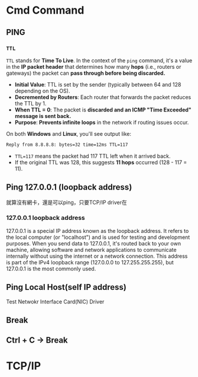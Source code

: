 # Cmd Command
## PING

### `TTL` 

`TTL` stands for **Time To Live**. In the context of the `ping` command, it's a value in the **IP packet header** that determines how many **hops** (i.e., routers or gateways) the packet can **pass through before being discarded.**

* **Initial Value**: TTL is set by the sender (typically between 64 and 128 depending on the OS).
* **Decremented by Routers**: Each router that forwards the packet reduces the TTL by 1.
* **When TTL = 0**: The packet is **discarded and an ICMP "Time Exceeded" message is sent back.**
* **Purpose**: **Prevents infinite loops** in the network if routing issues occur.


On both **Windows** and **Linux**, you'll see output like:

```bash
Reply from 8.8.8.8: bytes=32 time=12ms TTL=117
```

* `TTL=117` means the packet had 117 TTL left when it arrived back.
* If the original TTL was 128, this suggests **11 hops** occurred (128 - 117 = 11).



## Ping 127.0.0.1 (loopback address)
就算沒有網卡，還是可以ping，只要TCP/IP driver在

### 127.0.0.1 loopback address
127.0.0.1 is a special IP address known as the loopback address. It refers to the local computer (or "localhost") and is used for testing and development purposes. When you send data to 127.0.0.1, it's routed back to your own machine, allowing software and network applications to communicate internally without using the internet or a network connection. This address is part of the IPv4 loopback range (127.0.0.0 to 127.255.255.255), but 127.0.0.1 is the most commonly used.

## Ping Local Host(self IP address)
Test Netwokr Interface Card(NIC) Driver





## Break
Ctrl + C -> Break
---

# TCP/IP